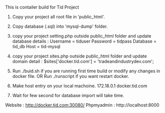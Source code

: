 This is contailer build for Tid Project

1) Copy your project all root file in 'public_html'.
2) Copy database (.sql) into 'mysql-dump' folder.
4) copy your project setting.php outside public_html folder and update database details :
    Username = tiduser
    Password = tidpass 
    Database = tid_db
    Host = tid-mysql
5) copy your project sites.php outside public_html folder and update domain detail :
   $sites['docker.tid.com'] = 'tradeandindustrydev.com';
3) Run  ./buid.sh if you are running first time build or modify any changes in docker file.
OR
Run ./runscript if you want restart docker.

4) Make host entry on your local machoine.
 172.18.0.1    docker.tid.com
5) Wait for few second for database import will take time. 

Website :  http://docker.tid.com:30080/
Phpmyadmin : http://localhost:8000

